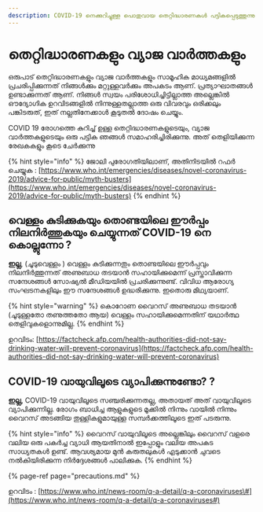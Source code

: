 ```yaml
---
description: COVID-19 നെക്കുറിച്ചുള്ള പൊതുവായ തെറ്റിദ്ധാരണകൾ പട്ടികപ്പെടുത്തുന്നു
---
```


# തെറ്റിദ്ധാരണകളും വ്യാജ വാർത്തകളും

ഒരുപാട് തെറ്റിദ്ധാരണകളും വ്യാജ വാർത്തകളും സാമൂഹിക മാധ്യമങ്ങളിൽ പ്രചരിപ്പിക്കുന്നത് നിങ്ങൾക്കും മറ്റുള്ളവർക്കും അപകടം ആണ്. പ്രത്യാഘാതങ്ങൾ ഉണ്ടാക്കുന്നത് ആണ്. നിങ്ങൾ സ്വയം പരിശോധിച്ചിട്ടില്ലാത്ത അല്ലെങ്കിൽ ഔദ്യോഗിക ഉറവിടങ്ങളിൽ നിന്നുള്ളതല്ലാത്ത ഒരു വിവരവും ഒരിക്കലും പങ്കിടരുത്, ഇത് നല്ലതിനേക്കാൾ കൂടുതൽ ദോഷം ചെയ്യും.

COVID 19 രോഗത്തെ കുറിച്ച് ഉള്ള തെറ്റിദ്ധാരണകളുടെയും, വ്യാജ വാർത്തകളുടെയും ഒരു പട്ടിക ഞങ്ങൾ സമാഹരിച്ചിരിക്കുന്നു. അത് തെളിയിക്കുന്ന രേഖകകളും കൂടെ ചേർക്കുന്നു

{% hint style="info" %}
ജോലി പുരോഗതിയിലാണ്, അതിനിടയിൽ റഫർ ചെയ്യുക : [https://www.who.int/emergencies/diseases/novel-coronavirus-2019/advice-for-public/myth-busters](https://www.who.int/emergencies/diseases/novel-coronavirus-2019/advice-for-public/myth-busters)
{% endhint %}

## വെള്ളം കുടിക്കുകയും തൊണ്ടയിലെ ഈർപ്പം നിലനിർത്തുകയും ചെയ്യുന്നത് COVID-19 നെ കൊല്ലുന്നോ ?

**ഇല്ല**, \(ചൂടുവെള്ളം \) വെള്ളം കുടിക്കുന്നതും തൊണ്ടയിലെ ഈർപ്പവും നിലനിർത്തുന്നത് അണുബാധ തടയാൻ സഹായിക്കുമെന്ന് പ്രസ്താവിക്കുന്ന സന്ദേശങ്ങൾ സോഷ്യൽ മീഡിയയിൽ പ്രചരിക്കുന്നുണ്ട്. വിവിധ ആരോഗ്യ സംഘടനകളിലും ഈ സന്ദേശങ്ങൾ ഉദ്ധരിക്കുന്നു. ഇതൊരു മിഥ്യയാണ്.

{% hint style="warning" %}
കൊറോണ വൈറസ് അണുബാധ തടയാൻ (ചൂടുള്ളതോ തണുത്തതോ ആയ) വെള്ളം സഹായിക്കുമെന്നതിന് യഥാർത്ഥ തെളിവുകളൊന്നുമില്ല.
{% endhint %}

ഉറവിടം: [https://factcheck.afp.com/health-authorities-did-not-say-drinking-water-will-prevent-coronavirus](https://factcheck.afp.com/health-authorities-did-not-say-drinking-water-will-prevent-coronavirus)

## COVID-19 വായുവിലൂടെ വ്യാപിക്കുന്നുണ്ടോ? ?

**ഇല്ല,** COVID-19 വായുവിലൂടെ സഞ്ചരിക്കുന്നതല്ല, അതായത് അത് വായുവിലൂടെ വ്യാപിക്കുന്നില്ല. രോഗം ബാധിച്ച ആളുകളുടെ മൂക്കിൽ നിന്നും വായിൽ നിന്നും വൈറസ് അടങ്ങിയ തുള്ളികളുമായുള്ള സമ്പർക്കത്തിലൂടെ ഇത് പടരുന്നു.

{% hint style="info" %}
വൈറസ് വായുവിലൂടെ അല്ലെങ്കിലും വൈറസ് വളരെ വലിയ ഒരു പകർച്ച വ്യാധി ആയതിനാൽ ഇപ്പോളും വലിയ അപകട സാധ്യതകൾ ഉണ്ട്. ആവശ്യമായ മുൻ കരുതലുകൾ എടുക്കാൻ ചുവടെ നൽകിയിരിക്കുന്ന നിർദ്ദേശങ്ങൾ പാലിക്കുക.
{% endhint %}

{% page-ref page="precautions.md" %}

ഉറവിടം : [https://www.who.int/news-room/q-a-detail/q-a-coronaviruses\#](https://www.who.int/news-room/q-a-detail/q-a-coronaviruses#)

